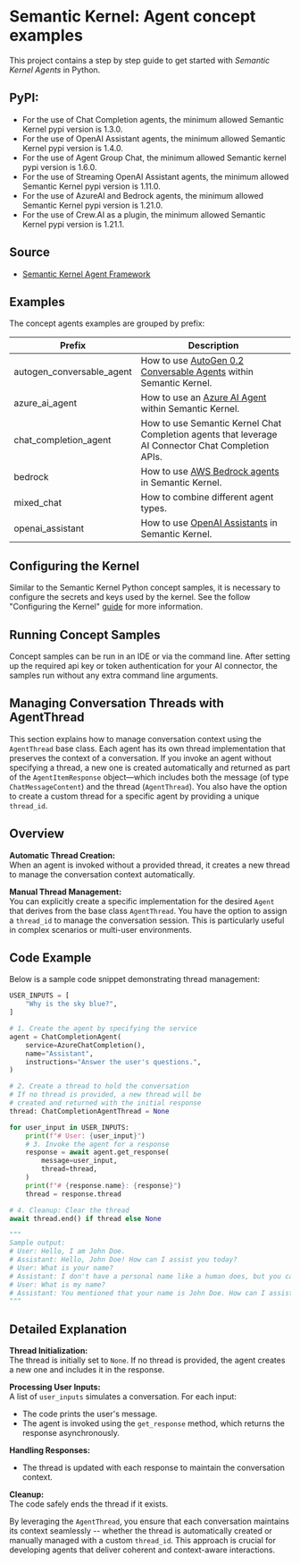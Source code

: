 # Semantic Kernel: Agent concept examples

This project contains a step by step guide to get started with _Semantic Kernel Agents_ in Python.

## PyPI:

- For the use of Chat Completion agents, the minimum allowed Semantic Kernel pypi version is 1.3.0.
- For the use of OpenAI Assistant agents, the minimum allowed Semantic Kernel pypi version is 1.4.0.
- For the use of Agent Group Chat, the minimum allowed Semantic kernel pypi version is 1.6.0.
- For the use of Streaming OpenAI Assistant agents, the minimum allowed Semantic Kernel pypi version is 1.11.0.
- For the use of AzureAI and Bedrock agents, the minimum allowed Semantic Kernel pypi version is 1.21.0.
- For the use of Crew.AI as a plugin, the minimum allowed Semantic Kernel pypi version is 1.21.1.


## Source

- [Semantic Kernel Agent Framework](../../../semantic_kernel/agents/)

## Examples

The concept agents examples are grouped by prefix:

Prefix|Description
---|---
autogen_conversable_agent| How to use [AutoGen 0.2 Conversable Agents](https://microsoft.github.io/autogen/0.2/docs/Getting-Started) within Semantic Kernel.
azure_ai_agent|How to use an [Azure AI Agent](https://learn.microsoft.com/en-us/azure/ai-services/agents/quickstart?pivots=programming-language-python-azure) within Semantic Kernel.
chat_completion_agent|How to use Semantic Kernel Chat Completion agents that leverage AI Connector Chat Completion APIs.
bedrock|How to use [AWS Bedrock agents](https://aws.amazon.com/bedrock/agents/) in Semantic Kernel.
mixed_chat|How to combine different agent types.
openai_assistant|How to use [OpenAI Assistants](https://platform.openai.com/docs/assistants/overview) in Semantic Kernel.

## Configuring the Kernel

Similar to the Semantic Kernel Python concept samples, it is necessary to configure the secrets
and keys used by the kernel. See the follow "Configuring the Kernel" [guide](../README.md#configuring-the-kernel) for
more information.

## Running Concept Samples

Concept samples can be run in an IDE or via the command line. After setting up the required api key or token authentication
for your AI connector, the samples run without any extra command line arguments.

## Managing Conversation Threads with AgentThread

This section explains how to manage conversation context using the `AgentThread` base class. Each agent has its own thread implementation that preserves the context of a conversation. If you invoke an agent without specifying a thread, a new one is created automatically and returned as part of the `AgentItemResponse` object—which includes both the message (of type `ChatMessageContent`) and the thread (`AgentThread`). You also have the option to create a custom thread for a specific agent by providing a unique `thread_id`.

## Overview

**Automatic Thread Creation:**  
When an agent is invoked without a provided thread, it creates a new thread to manage the conversation context automatically.

**Manual Thread Management:**  
You can explicitly create a specific implementation for the desired `Agent` that derives from the base class `AgentThread`. You have the option to assign a `thread_id` to manage the conversation session. This is particularly useful in complex scenarios or multi-user environments.

## Code Example

Below is a sample code snippet demonstrating thread management:

```python
USER_INPUTS = [
    "Why is the sky blue?",
]

# 1. Create the agent by specifying the service
agent = ChatCompletionAgent(
    service=AzureChatCompletion(),
    name="Assistant",
    instructions="Answer the user's questions.",
)

# 2. Create a thread to hold the conversation
# If no thread is provided, a new thread will be
# created and returned with the initial response
thread: ChatCompletionAgentThread = None

for user_input in USER_INPUTS:
    print(f"# User: {user_input}")
    # 3. Invoke the agent for a response
    response = await agent.get_response(
        message=user_input,
        thread=thread,
    )
    print(f"# {response.name}: {response}")
    thread = response.thread

# 4. Cleanup: Clear the thread
await thread.end() if thread else None

"""
Sample output:
# User: Hello, I am John Doe.
# Assistant: Hello, John Doe! How can I assist you today?
# User: What is your name?
# Assistant: I don't have a personal name like a human does, but you can call me Assistant.?
# User: What is my name?
# Assistant: You mentioned that your name is John Doe. How can I assist you further, John?
"""
```

## Detailed Explanation

**Thread Initialization:**  
The thread is initially set to `None`. If no thread is provided, the agent creates a new one and includes it in the response.

**Processing User Inputs:**  
A list of `user_inputs` simulates a conversation. For each input:
- The code prints the user's message.
- The agent is invoked using the `get_response` method, which returns the response asynchronously.

**Handling Responses:**  
- The thread is updated with each response to maintain the conversation context.

**Cleanup:**  
The code safely ends the thread if it exists.

By leveraging the `AgentThread`, you ensure that each conversation maintains its context seamlessly -- whether the thread is automatically created or manually managed with a custom `thread_id`. This approach is crucial for developing agents that deliver coherent and context-aware interactions.



